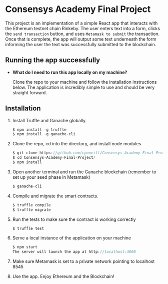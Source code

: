 # Consensys Academy Final Project

This project is an implementation of a simple React app that interacts with the Ethereum testnet chain Rinkeby. The user enters text into a form, clicks the `send transaction` button, and uses `Metamask to submit` the transaction. Once that is complete, the app will output some text underneath the form informing the user the text was successfully submitted to the blockchain.


## Running the app successfully

* __What do I need to run this app locally on my machine?__

    Clone the repo to your machine and follow the installation instructions below. The application is incredibly simple to use and should be very straight forward.

## Installation

1. Install Truffle and Ganache globally.
    ```javascript
    $ npm install -g truffle
    $ npm install -g ganache-cli
    ```

2. Clone the repo, cd into the directory, and install node modules
    ```javascript
    $ git clone https://github.com/cponeill/Consensys-Academy-Final-Project.git
    $ cd Consensys-Academy-Final-Project/
    $ npm install
    ```

3. Open another terminal and run the Ganache blockchain (remember to set up your seed phase in Metamask)
    ```javascript
    $ ganache-cli
    ```

4. Compile and migrate the smart contracts.
    ```javascript
    $ truffle compile
    $ truffle migrate
    ```

5. Run the tests to make sure the contract is working correctly
    ```javascript
    $ truffle test
    ```

6. Serve a local instance of the application on your machine
    ```javascript
    $ npm start
    The server will launch the app at http://localhost:3000
    ```

7. Make sure Metamask is set to a private network pointing to localhost 8545

8. Use the app. Enjoy Ethereum and the Blockchain!

